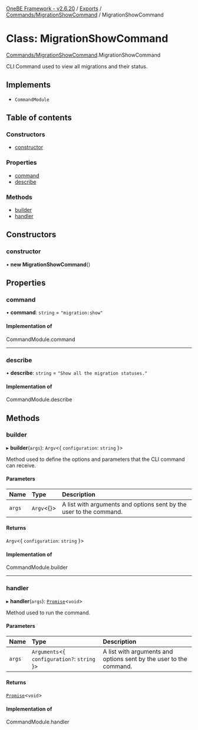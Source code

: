 [OneBE Framework - v2.6.20](../README.md) / [Exports](../modules.md) / [Commands/MigrationShowCommand](../modules/Commands_MigrationShowCommand.md) / MigrationShowCommand

# Class: MigrationShowCommand

[Commands/MigrationShowCommand](../modules/Commands_MigrationShowCommand.md).MigrationShowCommand

CLI Command used to view all migrations and their status.

## Implements

- `CommandModule`

## Table of contents

### Constructors

- [constructor](Commands_MigrationShowCommand.MigrationShowCommand.md#constructor)

### Properties

- [command](Commands_MigrationShowCommand.MigrationShowCommand.md#command)
- [describe](Commands_MigrationShowCommand.MigrationShowCommand.md#describe)

### Methods

- [builder](Commands_MigrationShowCommand.MigrationShowCommand.md#builder)
- [handler](Commands_MigrationShowCommand.MigrationShowCommand.md#handler)

## Constructors

### constructor

• **new MigrationShowCommand**()

## Properties

### command

• **command**: `string` = `"migration:show"`

#### Implementation of

CommandModule.command

___

### describe

• **describe**: `string` = `"Show all the migration statuses."`

#### Implementation of

CommandModule.describe

## Methods

### builder

▸ **builder**(`args`): `Argv`<{ `configuration`: `string`  }\>

Method used to define the options and parameters that the CLI command
can receive.

#### Parameters

| Name | Type | Description |
| :------ | :------ | :------ |
| `args` | `Argv`<{}\> | A list with arguments and options sent by the user to the command. |

#### Returns

`Argv`<{ `configuration`: `string`  }\>

#### Implementation of

CommandModule.builder

___

### handler

▸ **handler**(`args`): [`Promise`]( https://developer.mozilla.org/en-US/docs/Web/JavaScript/Reference/Global_Objects/Promise )<`void`\>

Method used to run the command.

#### Parameters

| Name | Type | Description |
| :------ | :------ | :------ |
| `args` | `Arguments`<{ `configuration?`: `string`  }\> | A list with arguments and options sent by the user to the command. |

#### Returns

[`Promise`]( https://developer.mozilla.org/en-US/docs/Web/JavaScript/Reference/Global_Objects/Promise )<`void`\>

#### Implementation of

CommandModule.handler
